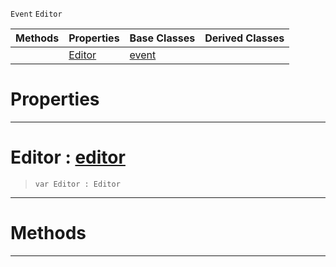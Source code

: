  `Event` `Editor`



|Methods|Properties|Base Classes|Derived Classes|
|---|---|---|---|
| |[ Editor](https://plasmaengine.github.io/PlasmaDocs/Plasma1/C++/code_reference/class_reference/editorevent.markdown#editor-plasma-engine-docum)|[event](https://plasmaengine.github.io/PlasmaDocs/Plasma1/C++/code_reference/class_reference/event.markdown)| |


 #  Properties


---  
 #  Editor : [editor](https://plasmaengine.github.io/PlasmaDocs/Plasma1/C++/code_reference/class_reference/editor.markdown)

> 
> ``` lang=cpp, name=Lightning
> var Editor : Editor


---  
 #  Methods


---  
 

 